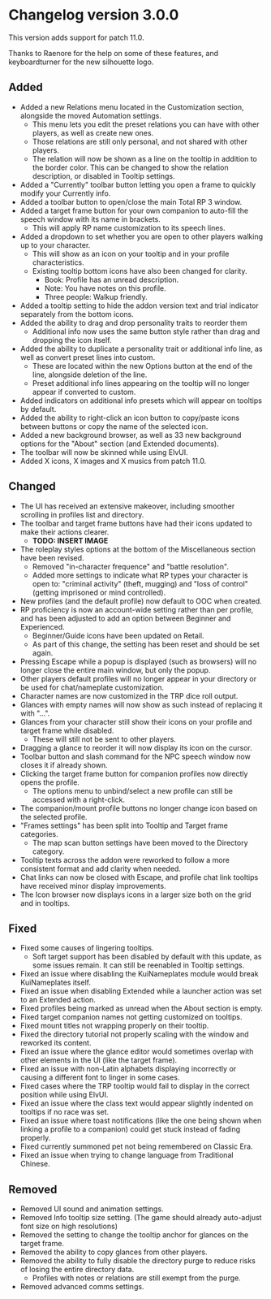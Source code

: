 # Changelog version 3.0.0

This version adds support for patch 11.0.

Thanks to Raenore for the help on some of these features, and keyboardturner for the new silhouette logo.

## Added
- Added a new Relations menu located in the Customization section, alongside the moved Automation settings.
  - This menu lets you edit the preset relations you can have with other players, as well as create new ones.
  - Those relations are still only personal, and not shared with other players.
  - The relation will now be shown as a line on the tooltip in addition to the border color. This can be changed to show the relation description, or disabled in Tooltip settings.
- Added a "Currently" toolbar button letting you open a frame to quickly modify your Currently info.
- Added a toolbar button to open/close the main Total RP 3 window.
- Added a target frame button for your own companion to auto-fill the speech window with its name in brackets.
  - This will apply RP name customization to its speech lines.
- Added a dropdown to set whether you are open to other players walking up to your character.
  - This will show as an icon on your tooltip and in your profile characteristics.
  - Existing tooltip bottom icons have also been changed for clarity.
    - Book: Profile has an unread description.
    - Note: You have notes on this profile.
    - Three people: Walkup friendly.
- Added a tooltip setting to hide the addon version text and trial indicator separately from the bottom icons.
- Added the ability to drag and drop personality traits to reorder them
  - Additional info now uses the same button style rather than drag and dropping the icon itself.
- Added the ability to duplicate a personality trait or additional info line, as well as convert preset lines into custom.
  - These are located within the new Options button at the end of the line, alongside deletion of the line.
  - Preset additional info lines appearing on the tooltip will no longer appear if converted to custom.
- Added indicators on additional info presets which will appear on tooltips by default.
- Added the ability to right-click an icon button to copy/paste icons between buttons or copy the name of the selected icon.
- Added a new background browser, as well as 33 new background options for the "About" section (and Extended documents).
- The toolbar will now be skinned while using ElvUI.
- Added X icons, X images and X musics from patch 11.0.

## Changed
- The UI has received an extensive makeover, including smoother scrolling in profiles list and directory.
- The toolbar and target frame buttons have had their icons updated to make their actions clearer.
  - **TODO: INSERT IMAGE**
- The roleplay styles options at the bottom of the Miscellaneous section have been revised.
  - Removed "in-character frequence" and "battle resolution".
  - Added more settings to indicate what RP types your character is open to: "criminal activity" (theft, mugging) and "loss of control" (getting imprisoned or mind controlled).
- New profiles (and the default profile) now default to OOC when created.
- RP proficiency is now an account-wide setting rather than per profile, and has been adjusted to add an option between Beginner and Experienced.
  - Beginner/Guide icons have been updated on Retail.
  - As part of this change, the setting has been reset and should be set again.
- Pressing Escape while a popup is displayed (such as browsers) will no longer close the entire main window, but only the popup.
- Other players default profiles will no longer appear in your directory or be used for chat/nameplate customization.
- Character names are now customized in the TRP dice roll output.
- Glances with empty names will now show as such instead of replacing it with "...".
- Glances from your character still show their icons on your profile and target frame while disabled.
  - These will still not be sent to other players.
- Dragging a glance to reorder it will now display its icon on the cursor.
- Toolbar button and slash command for the NPC speech window now closes it if already shown.
- Clicking the target frame button for companion profiles now directly opens the profile.
  - The options menu to unbind/select a new profile can still be accessed with a right-click.
- The companion/mount profile buttons no longer change icon based on the selected profile.
- "Frames settings" has been split into Tooltip and Target frame categories.
  - The map scan button settings have been moved to the Directory category.
- Tooltip texts across the addon were reworked to follow a more consistent format and add clarity when needed.
- Chat links can now be closed with Escape, and profile chat link tooltips have received minor display improvements.
- The Icon browser now displays icons in a larger size both on the grid and in tooltips.

## Fixed
- Fixed some causes of lingering tooltips.
  - Soft target support has been disabled by default with this update, as some issues remain. It can still be reenabled in Tooltip settings.
- Fixed an issue where disabling the KuiNameplates module would break KuiNameplates itself.
- Fixed an issue when disabling Extended while a launcher action was set to an Extended action.
- Fixed profiles being marked as unread when the About section is empty.
- Fixed target companion names not getting customized on tooltips.
- Fixed mount titles not wrapping properly on their tooltip.
- Fixed the directory tutorial not properly scaling with the window and reworked its content.
- Fixed an issue where the glance editor would sometimes overlap with other elements in the UI (like the target frame).
- Fixed an issue with non-Latin alphabets displaying incorrectly or causing a different font to linger in some cases.
- Fixed cases where the TRP tooltip would fail to display in the correct position while using ElvUI.
- Fixed an issue where the class text would appear slightly indented on tooltips if no race was set.
- Fixed an issue where toast notifications (like the one being shown when linking a profile to a companion) could get stuck instead of fading properly.
- Fixed currently summoned pet not being remembered on Classic Era.
- Fixed an issue when trying to change language from Traditional Chinese.

## Removed
- Removed UI sound and animation settings.
- Removed Info tooltip size setting. (The game should already auto-adjust font size on high resolutions)
- Removed the setting to change the tooltip anchor for glances on the target frame.
- Removed the ability to copy glances from other players.
- Removed the ability to fully disable the directory purge to reduce risks of losing the entire directory data.
  - Profiles with notes or relations are still exempt from the purge.
- Removed advanced comms settings.
